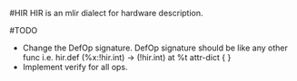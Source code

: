 #HIR
HIR is an mlir dialect for hardware description.

#TODO
* Change the DefOp signature. DefOp signature should be like any other func i.e. hir.def (%x:!hir.int) -> (!hir.int) at %t attr-dict { }
* Implement verify for all ops.

